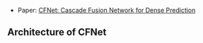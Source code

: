 + Paper: [CFNet: Cascade Fusion Network for Dense Prediction](https://arxiv.org/abs/2302.06052)
## Architecture of CFNet

